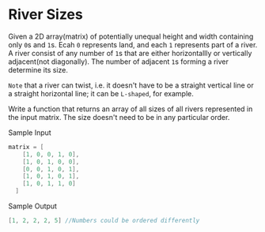 # River Sizes

Given a 2D array(matrix) of potentially unequal height and width containing only `0`s and `1`s. Ecah `0` represents land, and each `1` represents part of a river. A river consist of any number of `1`s that are either horizontallly or vertically adjacent(not diagonally). The number of adjacent `1`s forming a river determine its size.

`Note` that a river can twist, i.e. it doesn't have to be a straight vertical line or a straight horizontal line; it can be `L-shaped`, for example.

Write a function that returns an array of all sizes of all rivers represented in the input matrix. The size doesn't need to be in any particular order.

Sample Input

```go
matrix = [
    [1, 0, 0, 1, 0],
    [1, 0, 1, 0, 0],
    [0, 0, 1, 0, 1],
    [1, 0, 1, 0, 1],
    [1, 0, 1, 1, 0]
  ]
```

Sample Output

```go
[1, 2, 2, 2, 5] //Numbers could be ordered differently
```
